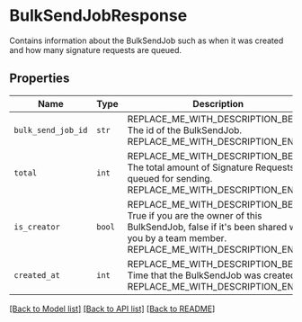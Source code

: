# BulkSendJobResponse

Contains information about the BulkSendJob such as when it was created and how many signature requests are queued.

## Properties
Name | Type | Description | Notes
------------ | ------------- | ------------- | -------------
| `bulk_send_job_id` | ```str``` | REPLACE_ME_WITH_DESCRIPTION_BEGIN The id of the BulkSendJob. REPLACE_ME_WITH_DESCRIPTION_END |  |
| `total` | ```int``` | REPLACE_ME_WITH_DESCRIPTION_BEGIN The total amount of Signature Requests queued for sending. REPLACE_ME_WITH_DESCRIPTION_END |  |
| `is_creator` | ```bool``` | REPLACE_ME_WITH_DESCRIPTION_BEGIN True if you are the owner of this BulkSendJob, false if it&#39;s been shared with you by a team member. REPLACE_ME_WITH_DESCRIPTION_END |  |
| `created_at` | ```int``` | REPLACE_ME_WITH_DESCRIPTION_BEGIN Time that the BulkSendJob was created. REPLACE_ME_WITH_DESCRIPTION_END |  |

[[Back to Model list]](../README.md#documentation-for-models) [[Back to API list]](../README.md#documentation-for-api-endpoints) [[Back to README]](../README.md)

